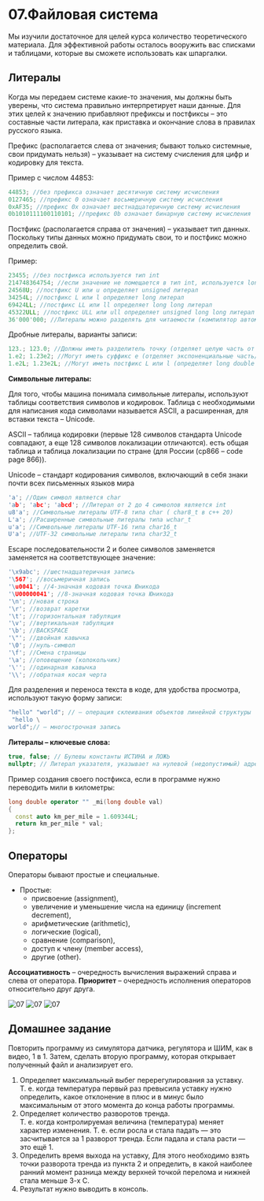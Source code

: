 # 07.Файловая система

Мы изучили достаточное для целей курса количество теоретического материала. Для эффективной работы осталось вооружить вас списками и таблицами, которые вы сможете использовать как шпаргалки.

## Литералы

Когда мы передаем системе какие-то значения, мы должны быть уверены, что система правильно интерпретирует наши данные. Для этих целей к значению прибавляют префиксы и постфиксы – это составные части литерала, как приставка и окончание слова в правилах русского языка.

Префикс (располагается слева от значения; бывают только системные, свои придумать нельзя) – указывает на систему счисления для цифр и кодировку для текста.

Пример с числом 44853:

```cpp
44853; //без префикса означает десятичную систему исчисления
0127465; //префикс 0 означает восьмеричную систему исчисления
0xAF35; //префикс 0x означает шестнадцатеричную систему исчисления
0b1010111100110101; //префикс 0b означает бинарную систему исчисления
```

Постфикс (располагается справа от значения) – указывает тип данных. Поскольку типы данных можно придумать свои, то и постфикс можно определить свой.

Пример:

```cpp
23455; //без постфикса используется тип int
214748364754; //если значение не помещается в тип int, используется long long
24568U; //постфикс U или u определяет unsigned литерал
34254L; //постфикс L или l определяет long литерал
69424LL; //постфикс LL или ll определяет long long литерал
45322ULL; //постфикс ULL или ull определяет unsigned long long литерал
36'000'000; //Литералы можно разделять для читаемости (компилятор автоматически вырежет) одинарными кавычками, даже так: 36'000.12'3e2'2;
```

Дробные литералы, варианты записи:

```cpp
123.; 123.0; //Должны иметь разделитель точку (отделяет целую часть от дробной).
1.e2; 1.23e2; //Могут иметь суффикс e (отделяет экспоненциальные часть/мантиссу (10^)/показатель степени)
1.e2L; 1.23e2L; //Могут иметь постфикс L или l (определяет long double литерал)
```

**Символьные литералы:**

Для того, чтобы машина понимала символьные литералы, используют таблицы соответствия символов и кодировок. Таблица с необходимыми для написания кода символами называется ASCII, а расширенная, для вставки текста – Unicode.

ASCII – таблица кодировки (первые 128 символов стандарта Unicode совпадают, а еще 128 символов локализации отличаются). есть общая таблица и таблица локализации по стране (для России (cp866 – code page 866)).

Unicode – стандарт кодирования символов, включающий в себя знаки почти всех письменных языков мира

```cpp
'a'; //Один символ является char
'ab'; 'abc'; 'abcd'; //Литерал от 2 до 4 символов является int
u8'a'; //Символьные литералы UTF-8 типа char ( char8_t в c++ 20)
L'a'; //Расширенные символьные литералы типа wchar_t
u'a'; //Символьные литералы UTF-16 типа char16_t
U'a'; //UTF-32 символьные литералы типа char32_t
```

Escape последовательности 2 и более символов заменяется заменяется на соответствующее значение:

```cpp
'\x9abc'; //шестнадцатеричная запись
'\567'; //восьмеричная запись
'\u0041'; //4-значная кодовая точка Юникода
'\U00000041'; //8-значная кодовая точка Юникода
'\n'; //новая строка
'\r'; //возврат каретки
'\t'; //горизонтальная табуляция
'\v'; //вертикальная табуляция
'\b'; //BACKSPACE
'\"'; //двойная кавычка
'\0'; //нуль-символ
'\f'; //Смена страницы
'\a'; //оповещение (колокольчик)
'\''; //одинарная кавычка
'\\'; //обратная косая черта
```

Для разделения и переноса текста в коде, для удобства просмотра, используют такую форму записи:

```cpp
"hello" "world"; // – операция склеивания объектов линейной структуры
 "hello \
world";// – многострочная запись
```

**Литералы – ключевые слова:**

```cpp
true, false; // Булевы константы ИСТИНА и ЛОЖЬ
nullptr; // Литерал указателя, указывает на нулевой (недопустимый) адрес
```

Пример создания своего постфикса, если в программе нужно переводить мили в километры:

```cpp
long double operator "" _mi(long double val)
{
  const auto km_per_mile = 1.609344L;
  return km_per_mile * val;
};
```

## Операторы

Операторы бывают простые и специальные.

+ Простые:
  + присвоение (assignment),
  + увеличение и уменьшение числа на единицу (increment decrement),
  + арифметические (arithmetic),
  + логические (logical),
  + сравнение (comparison),
  + доступ к члену (member access),
  + другие (other).

**Ассоциативность** – очередность вычисления выражений справа и слева от оператора.
**Приоритет** – очередность исполнения операторов относительно друг друга.

![07](./img/07_01.PNG)
![07](./img/07_02.PNG)
![07](./img/07_03.PNG)

## Домашнее задание

Повторить программу из симулятора датчика, регулятора и ШИМ, как в видео, 1 в 1. Затем, сделать вторую программу, которая открывает полученный файл и анализирует его.

1. Определяет максимальный выбег перерегулирования за уставку.<br>
Т. е. когда температура первый раз превысила уставку нужно определить, какое отклонение в плюс и в минус было максимальным от этого момента до конца работы программы.
2. Определяет количество разворотов тренда.<br>
Т. е. когда контролируемая величина (температура) меняет характер изменения. Т. е. если росла и стала падать — это засчитывается за 1 разворот тренда. Если падала и стала расти — это ещё 1.
3. Определить время выхода на уставку, Для этого необходимо взять точки разворота тренда из пункта 2 и определить, в какой наиболее ранний момент разница между верхней точкой перелома и нижней стала меньше 3-х С.
4. Результат нужно выводить в консоль.

